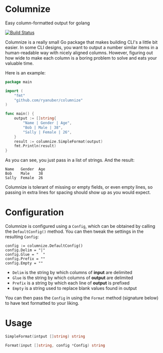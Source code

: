 Columnize
=========

Easy column-formatted output for golang

[![Build Status](https://travis-ci.org/ryanuber/columnize.svg)](https://travis-ci.org/ryanuber/columnize)

Columnize is a really small Go package that makes building CLI's a little bit
easier. In some CLI designs, you want to output a number similar items in a
human-readable way with nicely aligned columns. However, figuring out how wide
to make each column is a boring problem to solve and eats your valuable time.

Here is an example:

```go
package main

import (
    "fmt"
    "github.com/ryanuber/columnize"
)

func main() {
    output := []string{
        "Name | Gender | Age",
        "Bob | Male | 38",
        "Sally | Female | 26",
    }
    result := columnize.SimpleFormat(output)
    fmt.Println(result)
}
```

As you can see, you just pass in a list of strings. And the result:

```
Name   Gender  Age
Bob    Male    38
Sally  Female  26
```

Columnize is tolerant of missing or empty fields, or even empty lines, so
passing in extra lines for spacing should show up as you would expect.

Configuration
=============

Columnize is configured using a `Config`, which can be obtained by calling the
`DefaultConfig()` method. You can then tweak the settings in the resulting
`Config`:

```
config := columnize.DefaultConfig()
config.Delim = "|"
config.Glue = "  "
config.Prefix = ""
config.Empty = ""
```

* `Delim` is the string by which columns of **input** are delimited
* `Glue` is the string by which columns of **output** are delimited
* `Prefix` is a string by which each line of **output** is prefixed
* `Empty` is a string used to replace blank values found in output

You can then pass the `Config` in using the `Format` method (signature below) to
have text formatted to your liking.

Usage
=====

```go
SimpleFormat(intput []string) string

Format(input []string, config *Config) string
```
